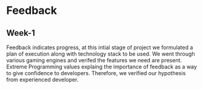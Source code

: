 # Feedback

## Week-1

Feedback indicates progress, at this intial stage of project we formulated a plan of execution along with technology stack to be used. We went through various gaming engines and verifed the features we need are present. Extreme Programming values explaing the importance of feedback as a way to give confidence to developers. Therefore, we verified our hypothesis from experienced developer.
